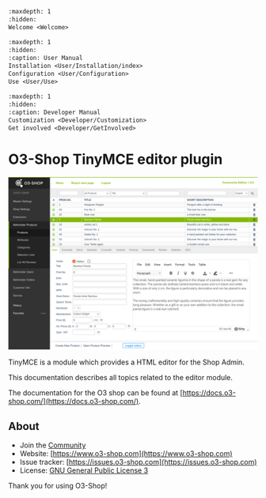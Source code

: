 ```{toctree}
:maxdepth: 1
:hidden:
Welcome <Welcome>
```
```{toctree}
:maxdepth: 1
:hidden:
:caption: User Manual
Installation <User/Installation/index>
Configuration <User/Configuration>
Use <User/Use>
```
```{toctree}
:maxdepth: 1
:hidden:
:caption: Developer Manual
Customization <Developer/Customization>
Get involved <Developer/GetInvolved>
```

# O3-Shop TinyMCE editor plugin

![O3-Shop backend with TinyMCE editor](assets/admin.png)

TinyMCE is a module which provides a HTML editor for the Shop Admin.

This documentation describes all topics related to the editor module.

The documentation for the O3 shop can be found at [https://docs.o3-shop.com/](https://docs.o3-shop.com/).

## About

- Join the [Community](https://community.o3-shop.com)
- Website: [https://www.o3-shop.com](https://www.o3-shop.com)
- Issue tracker: [https://issues.o3-shop.com](https://issues.o3-shop.com)
- License: [GNU General Public License 3](https://www.gnu.org/licenses/gpl-3.0.de.html)

Thank you for using O3-Shop!
